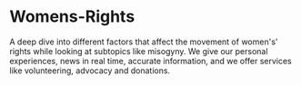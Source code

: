 # Womens-Rights
A deep dive into different factors that affect the movement of women's' rights while looking at subtopics like misogyny. We give our personal experiences, news in real time, accurate information, and we offer services like volunteering, advocacy and donations. 
